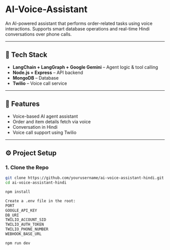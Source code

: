 # AI-Voice-Assistant

An AI-powered assistant that performs order-related tasks using voice interactions. Supports smart database operations and real-time Hindi conversations over phone calls.

---

## 🧰 Tech Stack

- **LangChain + LangGraph + Google Gemini** – Agent logic & tool calling
- **Node.js + Express** – API backend
- **MongoDB** – Database
- **Twilio** – Voice call service

---

## 🚀 Features

- Voice-based AI agent assistant
- Order and item details fetch via voice
- Conversation in Hindi
- Voice call support using Twilio

---

## ⚙️ Project Setup

### 1. Clone the Repo

```bash
git clone https://github.com/yourusername/ai-voice-assistant-hindi.git
cd ai-voice-assistant-hindi

npm install

Create a .env file in the root:
PORT
GOOGLE_API_KEY
DB_URI
TWILIO_ACCOUNT_SID
TWILIO_AUTH_TOKEN
TWILIO_PHONE_NUMBER
WEBHOOK_BASE_URL

npm run dev




```
